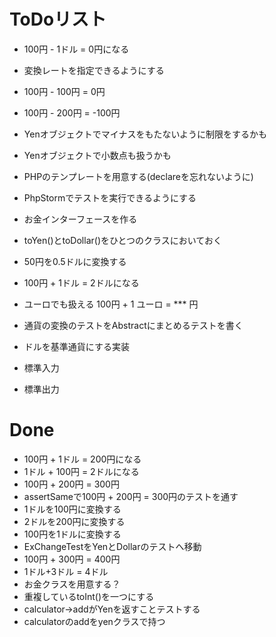 # ToDoリスト
- 100円 - 1ドル = 0円になる
- 変換レートを指定できるようにする
- 100円 - 100円 = 0円  
- 100円 - 200円 = -100円
- Yenオブジェクトでマイナスをもたないように制限をするかも
- Yenオブジェクトで小数点も扱うかも
- PHPのテンプレートを用意する(declareを忘れないように)
- PhpStormでテストを実行できるようにする
- お金インターフェースを作る
- toYen()とtoDollar()をひとつのクラスにおいておく
- 50円を0.5ドルに変換する
- 100円 + 1ドル = 2ドルになる
- ユーロでも扱える 100円 + 1 ユーロ = *** 円
- 通貨の変換のテストをAbstractにまとめるテストを書く
- ドルを基準通貨にする実装

- 標準入力
- 標準出力

# Done
- 100円 + 1ドル = 200円になる
- 1ドル + 100円 = 2ドルになる
- 100円 + 200円 = 300円
- assertSameで100円 + 200円 = 300円のテストを通す
- 1ドルを100円に変換する
- 2ドルを200円に変換する
- 100円を1ドルに変換する
- ExChangeTestをYenとDollarのテストへ移動
- 100円 + 300円 = 400円
- 1ドル+3ドル = 4ドル
- お金クラスを用意する？
- 重複しているtoInt()を一つにする
- calculator->addがYenを返すことテストする
- calculatorのaddをyenクラスで持つ
